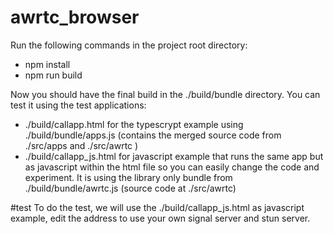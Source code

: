 # awrtc_browser
Run the following commands in the project root directory:

* npm install
* npm run build

Now you should have the final build in the ./build/bundle directory. You can test it using the test applications:
* ./build/callapp.html for the typescrypt example using ./build/bundle/apps.js (contains the merged source code from ./src/apps and ./src/awrtc )
* ./build/callapp_js.html for javascript example that runs the same app but as javascript within the html file so you can easily change the code and experiment. It is using the library only bundle from ./build/bundle/awrtc.js (source code at ./src/awrtc)

#test
To do the test, we will use the ./build/callapp_js.html as javascript example, edit the address to use your own signal server and stun server.
